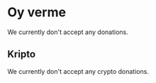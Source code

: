 # Oy verme

We currently don't accept any donations.

## Kripto

We currently don't accept any crypto donations.
